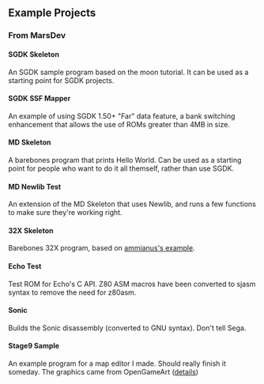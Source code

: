 ## Example Projects

### From MarsDev

#### SGDK Skeleton
An SGDK sample program based on the moon tutorial.
It can be used as a starting point for SGDK projects.

#### SGDK SSF Mapper
An example of using SGDK 1.50+ "Far" data feature, 
a bank switching enhancement that allows the use of ROMs greater than 4MB in size.

#### MD Skeleton
A barebones program that prints Hello World.
Can be used as a starting point for people who want to do it all themself,
rather than use SGDK.

#### MD Newlib Test
An extension of the MD Skeleton that uses Newlib, and runs a few functions to
make sure they're working right.

#### 32X Skeleton
Barebones 32X program, based on [ammianus's example](https://github.com/ammianus/32xHomebrew).

#### Echo Test
Test ROM for Echo's C API.
Z80 ASM macros have been converted to sjasm syntax to remove the need for z80asm.

#### Sonic
Builds the Sonic disassembly (converted to GNU syntax). Don't tell Sega.

#### Stage9 Sample
An example program for a map editor I made. Should really finish it someday.
The graphics came from OpenGameArt ([details](sgdk-stage9-sample/res/resources.res))
